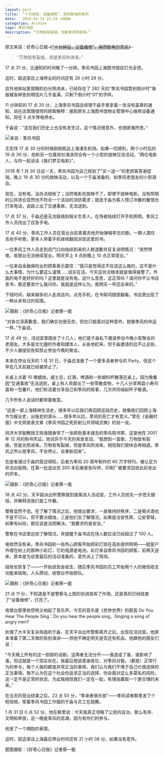 ```yaml
---
layout: post
title:  “十分钟后，设备维修”，突然断电的季风
date:   2018-01-31 22:28 +0800
categories: Archive
tags: 季风书园
description: “万物皆有裂痕，但是季风吹进来。”
---
```


原文来自：好奇心日报~~《[“十分钟后，设备维修”，突然断电的季风](https://www.qdaily.com/articles/49753.html)》~~

> “万物皆有裂痕，但是季风吹进来。”

17 点 31 分，比通知的时间晚了一分钟。季风书园上海图书馆店灯光全熄。

这时，距这家店上海停业的时间还有 28 小时 29 分。

店外地铁站里晃眼的白光照进来，已经存在了 282 天的“季风书园暂别倒计时”海报被各种告别明信片几乎盖满，只剩下倒计时“01”的字样。

11 分钟前的 17 点 20 分，上海季风书园总经理于淼手里拿着一张没有盖章的通知，站在店里跟错愕的顾客解释：接到房东上海图书馆物业管理中心维修设备通知，将在 5 点半停电停水。

于淼说：“这在我们历史上也没有发生过，这个情况很意外，也很匪夷所思。”

![来自：季风书园](https://github.com/Info-cn/Terminus/raw/master/assets/images/05-ji-feng01.jpeg)

王宏伟 17 点 30 分的时候刚刚抵达上海浦东机场。如果一切顺利，两个小时后的 19 点 30 分，他和另一位嘉宾杜海滨将会有一个小型的放映交流活动，“两位电影人，与你一起谈谈《我们梦见电影》”。

2018 年 1 月 30 日这一天，季风书园为自己规划了“买一送一”的老顾客答谢促销，晚上 19 点 30 分的放映活动，以及一个于淼准备的、和季风老朋友的小型酒会。

现在，没有电，没办法结账了；当然电影也放映不了，即使不放映电影，没有照明的公共场合显然也不符合一个活动的消防需求；就连于淼为客人预订冷餐的餐馆也打来电话，说路上出了交通事故，无法送到。

17 点 37 分，于淼还是无法联络到相关负责人。在场者陆续打开手机照明。季风工作人员找出了应急手电。

17 点 40 分，季风工作人员在营业台前拿着吉他开始弹唱李志的歌。一群人围住吉他手听歌，更多人举着手机继续翻阅浏览店里的书。

一位季风工作人员走到店门口向陆续到来的人群道歉并反复说明情况：“突然停电，收银台无法继续营业。明天早上 9 点到晚上 10 点正常营业。”

一位来自金融保险业的顾客表示震惊：“我只是觉得这不应该这么做的，这不是什么大事情，为什么要这么谨慎……说实在话，今天这状况根本就是值得报警了。外面的电不是好好的吗？这里就是没有电，这什么意思，这正常吗？请问你不让书店卖书，那还要卖什么我问你。我就是这样认为。我明天一早还会来的。”

下班时间，越来越多的人走进店内，点亮手机，在书架间随意翻看。书店里出现了一种从未有过的氛围。

![摄影：《好奇心日报》记者蔡一能](https://github.com/Info-cn/Terminus/raw/master/assets/images/05-ji-feng02.jpeg)

“对各位深表歉意，我们确实也很无奈，但也只能面对这种意外，就像季风的命运一样。”于淼说。

17 点 49 分，活动室里围坐了十几人，他们是于淼私下邀请参加今晚小型聚会的老朋友，大多是文化圈的作者和媒体人，从各地赶来。但于淼邀请的远不止这些，不少人被提前告知禁止参加今晚的聚会。

本来在停业当天的 1 月 31 日，于淼还准备了一个更多读者参与的 Party，但这个早在几天前就已经被禁止了。

长桌上点着 10 根蜡烛，威士忌，红酒，啤酒和一些塑料杯散落在桌上。因为晚餐因“交通事故”无法送到，桌上有人贡献出了一些零散食物，十几人分享两盘小寿司盒和一包薯片。他们轮流着分享自己和季风的故事，几次共同端起杯子敬酒。

几乎所有人说话时都带着敬意。

“这是一部上海精神生活史，很多年以后我们再回顾这段历史，就像我们回顾上海作为报业史，出版史的源头……很多年以后，季风的死亡才有意义。”曾在《金融时报》中文网发表文章《季风书园之死折射公共领域式微》的翁一说。

同济大学副教授王晓渔随身带了一张颜色基本褪去的季风购书票，这是他在 2001 年 12 月的购书凭证。他诧异于今天的突发变动，“我想到一首歌，万物皆有裂痕，但是光照进来。万物皆有裂痕，但是季风吹进来。相信我们很快会再相遇，季风之所以是季风，不会停止，会重新回来”。

在座者通过于淼的叙述得知，后者为季风 20 周年制作的 60 万字特刊，被认定为非法出版物，在第一批送出去 200 本后被紧急叫停，印刷厂被要求回收此前发出的印本。

![摄影：《好奇心日报》记者蔡一能](https://github.com/Info-cn/Terminus/raw/master/assets/images/05-ji-feng03.jpeg)

18 点 42 分，天平路派出所警察接到报案进入活动室，工作人员抢先一步熄灭蜡烛，并解释说我们是工作餐。

警察显然不信。在了解了情况之后，他提出要求，一是维持好秩序，二是喝点酒也不是不可以，但不要点蜡烛，三是他们去了解情况，如果是治安性质，公安管辖，如果有纠纷，那应该是法院解决。“我要求的是安全。”

警察在书店里巡视了解情况，并提醒于淼书店在场人数应该已经超过了 100 人。

电依然没有来。季风书园和一些热心顾客开始把彩灯挂在高处提供照明——就是户外缠在树上的那种小彩灯，它的电源是电池。彩灯来自季风书园的顾客，前两天送来，原本是为店里最后的活动准备的，意外派上了用场。

结账也恢复了——一开始说现金收支，随后季风书园的员工开始用个人的微信收支功能来结账。人头攒动，收银台开始排队。

![摄影：《好奇心日报》记者蔡一能](https://github.com/Info-cn/Terminus/raw/master/assets/images/05-ji-feng04.jpeg)

21 点 11 分，不知道是不是警察与上图的协调发挥了作用，还是真的已经结束了“设备维修”，灯亮了。

收银台那里依惯例又响起了音乐声。今天的音乐是《悲惨世界》的那首 Do You Hear The People Sing：Do you hear the people sing，Singing a song of angry men?

处理了大半天复杂局面的于淼，在天平派出所警察离开之后，出现在活动室。他原本准备了第二天做的告别演讲——但他不确定明天是否还有机会。他跟他的朋友们说：

“今天晚上所有的这一部部的话剧，这两者无法分开——谁造成了谁，谁影响了谁，但这就是一个现实存在。我最后想说感谢各位，对季风对我，（都是）正常行为的参与，每个人做的都是非常正当的事情，我们认为我们不愧于自己价值选择的正当事情。我不认为在这个社会你追求正当的选择，你会面对这么多莫名的风险，这一定不是正常的状态，为此我相信我们一定在一起，有理由赢取一个更合理的未来。”

在当天的营业结束之后，23 点 50 分，“季承者俱乐部”——季风读者群里发了个短视频，穿着季风书园工作服的于淼与员工在跳舞。

1 月 31 日 0 点 52 分，他在群里说：今天我真正领略了公民的自治，那么有序、文明和奔放，这一晚是季风的高潮，因为有你们的参与。

他发了一个拥抱的表情。

这时，距这家店上海最后停业时间还有 21 小时 08 分，如果没有意外。

题图摄影：《好奇心日报》记者蔡一能
